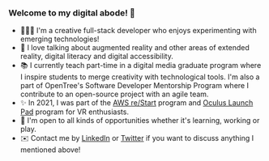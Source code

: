 ### Welcome to my digital abode! 👋

- 👩🏻‍💻 I'm a creative full-stack developer who enjoys experimenting with emerging technologies!
- 💬 I love talking about augmented reality and other areas of extended reality, digital literacy and digital accessibility.
- 📚 I currently teach part-time in a digital media graduate program where I inspire students to merge creativity with technological tools. I'm also a part of OpenTree's Software Developer Mentorship Program where I contribute to an open-source project with an agile team.
- ✨ In 2021, I was part of the [AWS re/Start](https://aws.amazon.com/training/restart/) program and [Oculus Launch Pad](https://developer.oculus.com/launch-pad/) program for VR enthusiasts.
- 👀 I'm open to all kinds of opportunities whether it's learning, working or play. 
- ✉️ Contact me by [LinkedIn](https://www.linkedin.com/in/eileenxue/) or [Twitter](https://twitter.com/thelearnaholic) if you want to discuss anything I mentioned above!

<!--
**eileenxue/eileenxue** is a ✨ _special_ ✨ repository because its `README.md` (this file) appears on your GitHub profile.

Here are some ideas to get you started:

- 🔭 I’m currently working on ...
- 🌱 I’m currently learning ...
- 👯 I’m looking to collaborate on ...
- 🤔 I’m looking for help with ...
- 💬 Ask me about ...
- 📫 How to reach me: ...
- 😄 Pronouns: ...
- ⚡ Fun fact: ...
-->
